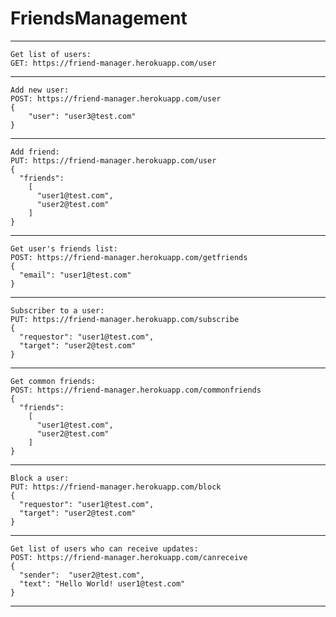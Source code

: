 # FriendsManagement
-------------------------------------------------------
	Get list of users:
	GET: https://friend-manager.herokuapp.com/user
-------------------------------------------------------
	Add new user:
	POST: https://friend-manager.herokuapp.com/user
	{
		"user": "user3@test.com"
	}
-------------------------------------------------------
	Add friend:
	PUT: https://friend-manager.herokuapp.com/user
	{
	  "friends":
	    [
	      "user1@test.com",
	      "user2@test.com"
	    ]
	}
-------------------------------------------------------
	Get user's friends list:
	POST: https://friend-manager.herokuapp.com/getfriends
	{
	  "email": "user1@test.com"
	}
-------------------------------------------------------
	Subscriber to a user:
	PUT: https://friend-manager.herokuapp.com/subscribe
	{
	  "requestor": "user1@test.com",
	  "target": "user2@test.com"
	}
-------------------------------------------------------
	Get common friends:
	POST: https://friend-manager.herokuapp.com/commonfriends
	{
	  "friends":
	    [
	      "user1@test.com",
	      "user2@test.com"
	    ]
	}
-------------------------------------------------------
	Block a user:
	PUT: https://friend-manager.herokuapp.com/block
	{
	  "requestor": "user1@test.com",
	  "target": "user2@test.com"
	}
-------------------------------------------------------
	Get list of users who can receive updates:
	POST: https://friend-manager.herokuapp.com/canreceive
	{
	  "sender":  "user2@test.com",
	  "text": "Hello World! user1@test.com"
	}
-------------------------------------------------------

